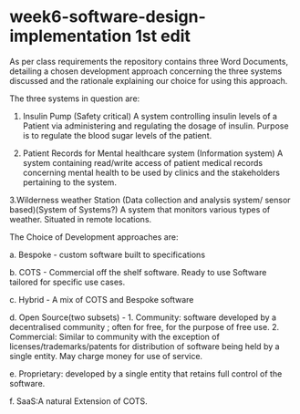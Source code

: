 # week6-software-design-implementation 1st edit

As per class requirements the repository contains three Word Documents, detailing a chosen development approach
concerning the three systems discussed and the rationale explaining our choice for using this approach.

The three systems in question are:

1. Insulin Pump (Safety critical)
  A system controlling insulin levels of a Patient via administering and regulating the dosage of insulin. Purpose is to regulate the blood sugar levels of the patient.

2. Patient Records for Mental healthcare system (Information system)
  A system containing read/write access of patient medical records concerning mental health to be used by clinics and the stakeholders pertaining to the system.

3.Wilderness weather Station (Data collection and analysis system/ sensor based)(System of Systems?)
  A system that monitors various types of weather. Situated in remote locations.


The Choice of Development approaches are:

a. Bespoke - custom software built to specifications

b. COTS - Commercial off the shelf software. Ready to use Software tailored for specific use cases.

c. Hybrid - A mix of COTS and Bespoke software

d. Open Source(two subsets) 
        - 1. Community: software developed by a decentralised community ; often for free, for the purpose of free use. 
        2. Commercial: Similar to community with the exception of licenses/trademarks/patents for distribution of software being held by a single entity. May charge    money for use of service.

e. Proprietary: developed by a single entity that retains full control of the software.

f. SaaS:A natural Extension of COTS.

